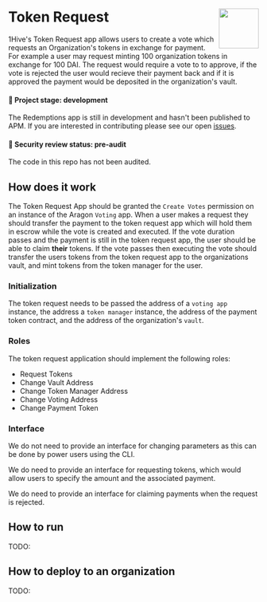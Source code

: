 # Token Request <img align="right" src="https://github.com/1Hive/website/blob/master/website/static/img/bee.png" height="80px" />

1Hive's Token Request app allows users to create a vote which requests an Organization's tokens in exchange for payment. For example a user may request minting 100 organization tokens in exchange for 100 DAI. The request would require a vote to to approve, if the vote is rejected the user would recieve their payment back and if it is approved the payment would be deposited in the organization's vault. 

#### 🐲 Project stage: development

The Redemptions app is still in development and hasn't been published to APM. If you are interested in contributing please see our open [issues](https://github.com/1hive/token-request-app/issues).

#### 🚨 Security review status: pre-audit

The code in this repo has not been audited.

## How does it work

The Token Request App should be granted the `Create Votes` permission on an instance of the Aragon `Voting` app. When a user makes a request they should transfer the payment to the token request app which will hold them in escrow while the vote is created and executed. If the vote duration passes and the payment is still in the token request app, the user should be able to claim **their** tokens. If the vote passes then executing the vote should transfer the users tokens from the token request app to the organizations vault, and mint tokens from the token manager for the user.  

### Initialization

The token request needs to be passed the address of a `voting app` instance, the address a `token manager` instance, the address of the payment token contract, and the address of the organization's `vault`. 

### Roles

The token request application should implement the following roles:

- Request Tokens
- Change Vault Address
- Change Token Manager Address
- Change Voting Address
- Change Payment Token 

### Interface

We do not need to provide an interface for changing parameters as this can be done by power users using the CLI. 

We do need to provide an interface for requesting tokens, which would allow users to specify the amount and the associated payment.

We do need to provide an interface for claiming payments when the request is rejected. 

## How to run

TODO:

## How to deploy to an organization

TODO:
